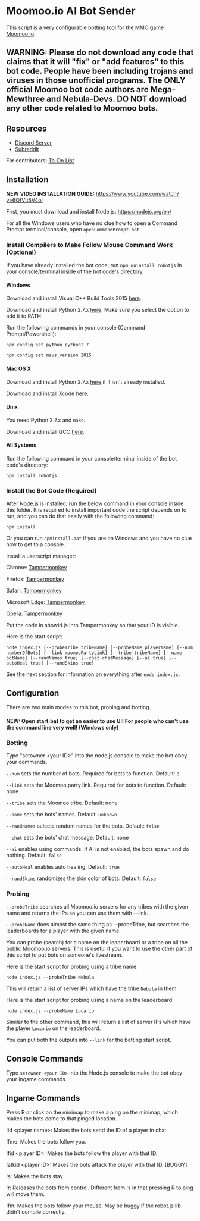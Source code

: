 # Moomoo.io AI Bot Sender

This script is a very configurable botting tool for the MMO game [Moomoo.io](http://moomoo.io).

## WARNING: Please do not download any code that claims that it will "fix" or "add features" to this bot code. People have been including trojans and viruses in those unofficial programs. The ONLY official Moomoo bot code authors are Mega-Mewthree and Nebula-Devs. DO NOT download any other code related to Moomoo bots.

## Resources

* [Discord Server](https://discord.gg/Uj3GWPy)
* [Subreddit](https://reddit.com/r/Nebula_Devs)

For contributors: [To-Do List](https://github.com/Mega-Mewthree/Moomoo-AI-Bot-Sender/projects/1)

## Installation

**NEW VIDEO INSTALLATION GUIDE:** https://www.youtube.com/watch?v=6QfVIt5V4oI

First, you must download and install Node.js: https://nodejs.org/en/

For all the Windows users who have no clue how to open a Command Prompt terminal/console, open `openCommandPrompt.bat`.

### Install Compilers to Make Follow Mouse Command Work (Optional)

If you have already installed the bot code, run `npm uninstall robotjs` in your console/terminal inside of the bot code's directory.

#### Windows

Download and install Visual C++ Build Tools 2015 [here](http://landinghub.visualstudio.com/visual-cpp-build-tools).

Download and install Python 2.7.x [here](https://www.python.org/downloads/release/python-2714/). Make sure you select the option to add it to PATH.

Run the following commands in your console (Command Prompt/Powershell):

  `npm config set python python2.7`
  
  `npm config set msvs_version 2015`
  
#### Mac OS X

Download and install Python 2.7.x [here](https://www.python.org/downloads/release/python-2714/) if it isn't already installed.

Download and install Xcode [here](https://developer.apple.com/xcode/download/).

#### Unix

You need Python 2.7.x and `make`.

Download and install GCC [here](https://gcc.gnu.org/).

#### All Systems

Run the following command in your console/terminal inside of the bot code's directory:

  `npm install robotjs`

### Install the Bot Code (Required)

After Node.js is installed, run the below command in your console inside this folder. It is required to install important code the script depends on to run, and you can do that easily with the following command:

    npm install
    
Or you can run `npminstall.bat` if you are on Windows and you have no clue how to get to a console.

Install a userscript manager:

Chrome: [Tampermonkey](https://chrome.google.com/webstore/detail/tampermonkey/dhdgffkkebhmkfjojejmpbldmpobfkfo?hl=en)

Firefox: [Tampermonkey](https://addons.mozilla.org/firefox/addon/tampermonkey/)

Safari: [Tampermonkey](http://tampermonkey.net/?browser=safari)

Microsoft Edge: [Tampermonkey](https://www.microsoft.com/store/p/tampermonkey/9nblggh5162s)

Opera: [Tampermonkey](https://addons.opera.com/extensions/details/tampermonkey-beta/)


Put the code in showid.js into Tampermonkey so that your ID is visible.


Here is the start script:

    node index.js [--probeTribe tribeName] [--probeName playerName] [--num numberOfBots] [--link moomooPartyLink] [--tribe tribeName] [--name botName] [--randNames true] [--chat chatMessage] [--ai true] [--autoHeal true] [--randSkins true]
    
See the next section for information on everything after `node index.js`.

## Configuration

There are two main modes to this bot, probing and botting.

#### NEW: Open start.bat to get an easier to use UI! For people who can't use the command line very well! (Windows only)

### Botting

Type "setowner \<your ID>" into the node.js console to make the bot obey your commands.

`--num` sets the number of bots. Required for bots to function. Default: `0`

`--link` sets the Moomoo party link. Required for bots to function. Default: none

`--tribe` sets the Moomoo tribe. Default: none

`--name` sets the bots' names. Default: `unknown`

`--randNames` selects random names for the bots. Default: `false`

`--chat` sets the bots' chat message. Default: none

`--ai` enables using commands. If AI is not enabled, the bots spawn and do nothing. Default: `false`

`--autoHeal` enables auto healing. Default: `true`

`--randSkins` randomizes the skin color of bots. Default: `false`

### Probing

`--probeTribe` searches all Moomoo.io servers for any tribes with the given name and returns the IPs so you can use them with --link.

`--probeName` does almost the same thing as --probeTribe, but searches the leaderboards for a player with the given name.

You can probe (search) for a name on the leaderboard or a tribe on all the public Moomoo.io servers. This is useful if you want to use the other part of this script to put bots on someone's livestream.

Here is the start script for probing using a tribe name:

    node index.js --probeTribe Nebula
    
This will return a list of server IPs which have the tribe `Nebula` in them.

Here is the start script for probing using a name on the leaderboard:

    node index.js --probeName Lucario
    
Similar to the other command, this will return a list of server IPs which have the player `Lucario` on the leaderboard.

You can put both the outputs into `--link` for the botting start script.

## Console Commands

Type `setowner <your ID>` into the Node.js console to make the bot obey your ingame commands.

## Ingame Commands

Press R or click on the minimap to make a ping on the minimap, which makes the bots come to that pinged location.

!id \<player name>: Makes the bots send the ID of a player in chat.
  
!fme: Makes the bots follow you.

!fid \<player ID>: Makes the bots follow the player with that ID.
  
!atkid \<player ID>: Makes the bots attack the player with that ID. [BUGGY]
  
!s: Makes the bots stay.

!r: Releases the bots from control. Different from !s in that pressing R to ping will move them.

!fm: Makes the bots follow your mouse. May be buggy if the robot.js lib didn't compile correctly.
